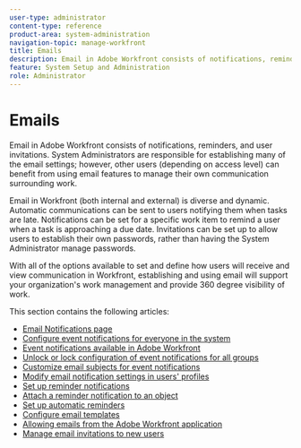 ```yaml
---
user-type: administrator
content-type: reference
product-area: system-administration
navigation-topic: manage-workfront
title: Emails
description: Email in Adobe Workfront consists of notifications, reminders, and user invitations. System Administrators are responsible for establishing many of the email settings; however, other users (depending on access level) can benefit from using email features to manage their own communication surrounding work.
feature: System Setup and Administration
role: Administrator
---
```


# Emails

Email in Adobe Workfront consists of notifications, reminders, and user invitations. System Administrators are responsible for establishing many of the email settings; however, other users (depending on access level) can benefit from using email features to manage their own communication surrounding work.

Email in Workfront (both internal and external) is diverse and dynamic. Automatic communications can be sent to users notifying them when tasks are late. Notifications can be set for a specific work item to remind a user when a task is approaching a due date. Invitations can be set up to allow users to establish their own passwords, rather than having the System Administrator manage passwords.

With all of the options available to set and define how users will receive and view communication in Workfront, establishing and using email will support your organization's work management and provide 360 degree visibility of work.

This section contains the following articles:

* [Email Notifications page](../../../administration-and-setup/manage-workfront/emails/email-notifications-page.md) 
* [Configure event notifications for everyone in the system](../../../administration-and-setup/manage-workfront/emails/configure-event-notifications-for-everyone-in-the-system.md) 
* [Event notifications available in Adobe Workfront](../../../administration-and-setup/manage-workfront/emails/event-notifications-available-in-wf.md) 
* [Unlock or lock configuration of event notifications for all groups](../../../administration-and-setup/manage-workfront/emails/unlock-configuration-of-event-notifications-for-groups.md) 
* [Customize email subjects for event notifications](../../../administration-and-setup/manage-workfront/emails/custom-email-subjects-event-notification.md) 
* [Modify email notification settings in users' profiles](../../../administration-and-setup/manage-workfront/emails/modify-email-notification-settings-user-profiles.md) 
* [Set up reminder notifications](../../../administration-and-setup/manage-workfront/emails/set-up-reminder-notifications.md) 
* [Attach a reminder notification to an object](../../../workfront-basics/using-notifications/attach-reminder-notification-object.md) 
* [Set up automatic reminders](../../../administration-and-setup/manage-workfront/emails/setting-up-automatic-reminders.md) 
* [Configure email templates](../../../administration-and-setup/manage-workfront/emails/configure-email-templates.md) 
* [Allowing emails from the Adobe Workfront application](../../../administration-and-setup/manage-workfront/emails/allow-emails-from-wf-app.md) 
* [Manage email invitations to new users](../../../administration-and-setup/manage-workfront/emails/manage-email-invitations.md)

